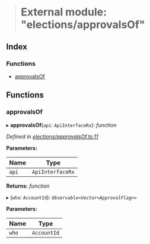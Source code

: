 > # External module: "elections/approvalsOf"

## Index

### Functions

* [approvalsOf](_elections_approvalsof_.md#approvalsof)

## Functions

###  approvalsOf

▸ **approvalsOf**(`api`: `ApiInterfaceRx`): *function*

*Defined in [elections/approvalsOf.ts:11](https://github.com/polkadot-js/api/blob/5fe63b4/packages/api-derive/src/elections/approvalsOf.ts#L11)*

**Parameters:**

Name | Type |
------ | ------ |
`api` | `ApiInterfaceRx` |

**Returns:** *function*

▸ (`who`: `AccountId`): *`Observable<Vector<ApprovalFlag>>`*

**Parameters:**

Name | Type |
------ | ------ |
`who` | `AccountId` |